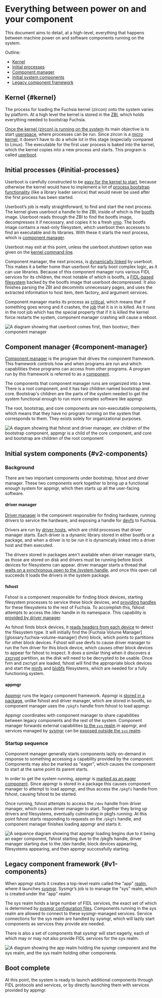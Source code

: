 # Everything between power on and your component

This document aims to detail, at a high-level, everything that happens between
machine power on and software components running on the system.

Outline:

- [Kernel](#kernel)
- [Initial processes](#initial-processes)
- [Component manager](#component-manager)
- [Initial system components](#v2-components)
- [Legacy component framework](#v1-components)

## Kernel {#kernel}

The process for loading the Fuchsia kernel (zircon) onto the system varies by
platform. At a high level the kernel is stored in the
[ZBI][glossary.zircon boot image], which holds
everything needed to bootstrap Fuchsia.

[Once the kernel (zircon) is running on the system][bootloader-and-kernel] its
main objective is to start [userspace][userspace], where processes can be run.
Since zircon is a [micro kernel][micro-kernel], it doesn't have to do a whole
lot in this stage (especially compared to Linux). The executable for the first
user process is baked into the kernel, which the kernel copies into a new
process and starts. This program is called [userboot][userboot].

## Initial processes {#initial-processes}

Userboot is carefully constructed to be [easy for the kernel to
start][userboot-loading], because otherwise the kernel would have to implement a
lot of [process bootstrap functionality][process-bootstrap] (like a library
loader service) that would never be used after the first process has been
started.

Userboot’s job is really straightforward, to find and start the next process.
The kernel gives userboot a handle to the ZBI, inside of which is the
[bootfs][glossary.bootfs] image. Userboot reads through the ZBI to find the bootfs image,
decompresses it if necessary, and copies it to a fresh
[vmo][glossary.virtual memory object]. The bootfs
image contains a read-only filesystem, which userboot then accesses to find an
executable and its libraries. With these it starts the next process, which is
[component manager][component-manager].

Userboot may exit at this point, unless the userboot.shutdown option was given
on the [kernel command line][kernel-command-line].

Component manager, the next process, is [dynamically linked][dynamic-linking] by userboot. This
makes it a better home than userboot for early boot complex logic, as it can use
libraries. Because of this component manager runs various FIDL services for its children,
the most notable of which is bootfs, a [FIDL-based filesystem][fuchsia-io]
backed by the bootfs image that userboot decompressed. It also finishes parsing the ZBI and
decommits unnecessary pages, and uses the extracted information to host item, item factory, and
argument services.

Component manager marks its process as [critical][critical-processes], which means that if
something goes wrong and it crashes, the [job][job] that it is in is killed. As it runs in
the root job which has the special property that if it is killed the kernel force restarts the
system, component manager crashing will cause a reboot.

![A diagram showing that userboot comes first, then bootsvc, then component
manager](images/userboot-bootsvc-cm.png)

## Component manager {#component-manager}

[Component manager][component-manager] is the program that drives the
component framework. This framework controls how and when programs are run and
which capabilities these programs can access from other programs. A program run
by this framework is referred to as a [component][glossary.component].

The components that component manager runs are organized into a tree. There is a
root component, and it has two children named bootstrap and core. Bootstrap's
children are the parts of the system needed to get the system functional enough
to run more complex software like appmgr.

The root, bootstrap, and core components are non-executable components, which
means that they have no program running on the system that corresponds to them.
They exists solely for organizational purposes.

![A diagram showing that fshost and driver manager, are children of the
bootstrap component, appmgr is a child of the core component, and core and
bootstrap are children of the root component](images/v2-topology.png)

## Initial system components {#v2-components}

### Background

There are two important components under bootstrap, fshost and driver manager.
These two components work together to bring up a functional enough system for
appmgr, which then starts up all the user-facing software.

#### driver manager

[Driver manager][glossary.driver manager] is the component responsible for finding
hardware, running drivers to service the hardware, and exposing a handle for
[devfs][devfs] to Fuchsia.

Drivers are run by [driver hosts][glossary.driver host], which are child processes that
driver manager starts. Each driver is a dynamic library stored in either bootfs
or a package, and when a driver is to be run it is dynamically linked into a
driver host and then executed.

The drivers stored in packages aren't available when driver manager starts, as
those are stored on disk and drivers must be running before block devices for
filesystems can appear. driver manager starts a thread that [waits on a
synchronous open to the /system handle][wait-for-system], and once this open
call succeeds it loads the drivers in the system package.

#### fshost

Fshost is a component responsible for finding block devices, starting
filesystem processes to service these block devices, and
[providing handles][fshost-exposes] for these filesystems to the rest of
Fuchsia. To accomplish this, fshost attempts to access the /dev handle in its
namespace. This capability is
[provided by driver manager][driver-manager-exposes].

As fshost finds block devices, it
[reads headers from each device][fshost-magic-headers] to detect the filesystem
type. It will initially find the [Fuchsia Volume Manager][glossary.fuchsia-volume-manager]
(fvm) block, which points to partitions for other block devices. Fshost will
use devfs to cause driver manager to run the fvm driver for this block device,
which causes other block devices to appear for fshost to inspect. It does a
similar thing when it discovers a [zxcrypt][zxcrypt] partition, as the disk will
need to be decrypted to be usable. Once fvm and zxcrypt are loaded, fshost will
find the appropriate block devices and start the [minfs][minfs] and
[blobfs][blobfs] filesystems, which are needed for a fully functioning system.

#### appmgr

[Appmgr][glossary.appmgr] runs the legacy component framework. Appmgr is [stored
in a package][appmgr-pkg], unlike fshost and driver manager, which are stored in
bootfs, so component manager uses the `/pkgfs` handle from fshost to load
appmgr.

Appmgr coordinates with component manager to share capabilities between legacy
components and the rest of the system. Component manager forwards external
capabilities [to the `sys` realm][appmgr-uses] in appmgr, and services managed by
[sysmgr][sysmgr] can be [exposed outside the `sys` realm][appmgr-exposes].

### Startup sequence

Component manager generally starts components lazily on-demand in response to
something accessing a capability provided by the component. Components may also
be marked as "eager", which causes the component to start at the same point its
parent starts.

In order to get the system running, appmgr is [marked as an eager
component][appmgr-is-eager]. Since appmgr is stored in a package this causes
component manager to attempt to load appmgr, and thus access the `/pkgfs` handle
from fshost, causing fshost to be started.

Once running, fshost attempts to access the `/dev` handle from driver manager,
which causes driver manager to start. Together they bring up drivers and
filesystems, eventually culminating in pkgfs running. At this point fshost
starts responding to requests on the `/pkgfs` handle, and component manager
finishes loading appmgr and starts it.

![A sequence diagram showing that appmgr loading begins due to it being an eager
component, fshost starting due to the /pkgfs handle, driver manager starting due
to the /dev handle, block devices appearing, filesystems appearing, and then
appmgr successfully starting.](images/boot-sequence-diagram.png)

## Legacy component framework {#v1-components}

When appmgr starts it creates a top-level realm called the "app"
[realm][glossary.realm], where it launches [sysmgr][sysmgr].
Sysmgr’s job is to manage the "sys" realm, which is created under the "app"
realm.

The sys realm holds a large number of FIDL services, the exact set of which is
determined by [sysmgr configuration files][sysmgr-config]. Components running in
the sys realm are allowed to connect to these sysmgr-managed services. Service
connections for the sys realm are handled by sysmgr, which will lazily start
components as services they provide are needed.

There is also a set of components that sysmgr will start eagerly, each of which
may or may not also provide FIDL services for the sys realm.

![A diagram showing the app realm holding the sysmgr component and the sys
realm, and the sys realm holding other
components.](images/appmgr-realm-layout.png)

## Boot complete

At this point, the system is ready to launch additional components through FIDL
protocols and services, or by directly launching them with services provided by
appmgr.

[glossary.bootfs]: /docs/glossary#README.md#bootfs
[glossary.virtual memory object]: /docs/glossary#README.md#virtual-memory-object
[glossary.zircon boot image]: /docs/glossary#README.md#zircon-boot-image
[glossary.component]: /docs/glossary#README.md#component
[glossary.driver manager]: /docs/glossary#README.md#driver-manager
[glossary.driver host]: /docs/glossary#README.md#driver-host
[glossary.fvm]: /docs/glossary#README.md#fuchsia-volume-manager
[glossary.appmgr]: /docs/glossary#README.md#appmgr
[glossary.realm]: /docs/glossary#README.md#realm
[glossary.outgoing-directory]: /docs/glossary/README.md#outgoing-directory
[appmgr-exposes]: https://fuchsia.googlesource.com/fuchsia/+/7cf46e0c7a8e5e4c78dba846f867ab96bcce5c5b/src/sys/appmgr/meta/appmgr.cml#168
[appmgr-is-eager]: https://fuchsia.googlesource.com/fuchsia/+/5a6fe7db58d2869ccfbb22caf53343d40e57c6ba/src/sys/root/meta/root.cml#14
[appmgr-pkg]: https://fuchsia.googlesource.com/fuchsia/+/5a6fe7db58d2869ccfbb22caf53343d40e57c6ba/src/sys/appmgr/BUILD.gn#159
[appmgr-uses]: https://fuchsia.googlesource.com/fuchsia/+/7cf46e0c7a8e5e4c78dba846f867ab96bcce5c5b/src/sys/appmgr/meta/appmgr.cml#40
[blobfs]: /docs/concepts/filesystems/blobfs.md
[bootloader-and-kernel]: /docs/concepts/process/userboot.md#boot_loader_and_kernel_startup
[component-manager]: /docs/concepts/components/v2/introduction.md#component-manager
[critical-processes]: /docs/reference/syscalls/job_set_critical.md
[devfs]: /docs/concepts/drivers/device_driver_model/device-model.md
[driver-manager-exposes]: https://fuchsia.googlesource.com/fuchsia/+/5a6fe7db58d2869ccfbb22caf53343d40e57c6ba/src/sys/root/meta/driver_manager.cml#91
[dynamic-linking]: https://en.wikipedia.org/wiki/Dynamic_linker
[fs-mount]: /docs/concepts/filesystems/filesystems.md#mounting
[fshost-exposes]: https://fuchsia.googlesource.com/fuchsia/+/5a6fe7db58d2869ccfbb22caf53343d40e57c6ba/src/sys/root/meta/fshost.cml#17
[fshost-magic-headers]: https://fuchsia.googlesource.com/fuchsia/+/514f9474502cf6cafcd1d5edadfc7164566d4453/zircon/system/ulib/fs-management/mount.cc#155
[fuchsia-io]: https://fuchsia.dev/reference/fidl/fuchsia.io
[job]: /docs/reference/kernel_objects/job.md
[kernel-command-line]: /docs/reference/kernel/kernel_cmdline.md
[memfs]: /docs/concepts/filesystems/filesystems.md#memfs_an_in-memory_filesystem
[micro-kernel]: https://en.wikipedia.org/wiki/Microkernel
[minfs]: /docs/concepts/filesystems/minfs.md
[process-bootstrap]: /docs/concepts/process/program_loading.md
[sysmgr-config]: https://fuchsia.googlesource.com/fuchsia/+/5a6fe7db58d2869ccfbb22caf53343d40e57c6ba/src/sys/sysmgr/sysmgr-configuration.md
[sysmgr]: https://fuchsia.googlesource.com/fuchsia/+/7cf46e0c7a8e5e4c78dba846f867ab96bcce5c5b/src/sys/sysmgr/README.md
[userboot-loading]: /docs/concepts/process/userboot.md#kernel_loads_userboot
[userboot]: /docs/concepts/process/userboot.md
[userspace]: https://en.wikipedia.org/wiki/User_space
[wait-for-system]: https://cs.opensource.google/fuchsia/fuchsia/+/main:src/devices/bin/driver_manager/driver_loader.cc;l=123;drc=62174108e02c85feb7a18df5cc03dcf8ec7d8625
[zxcrypt]: /docs/concepts/filesystems/zxcrypt.md

